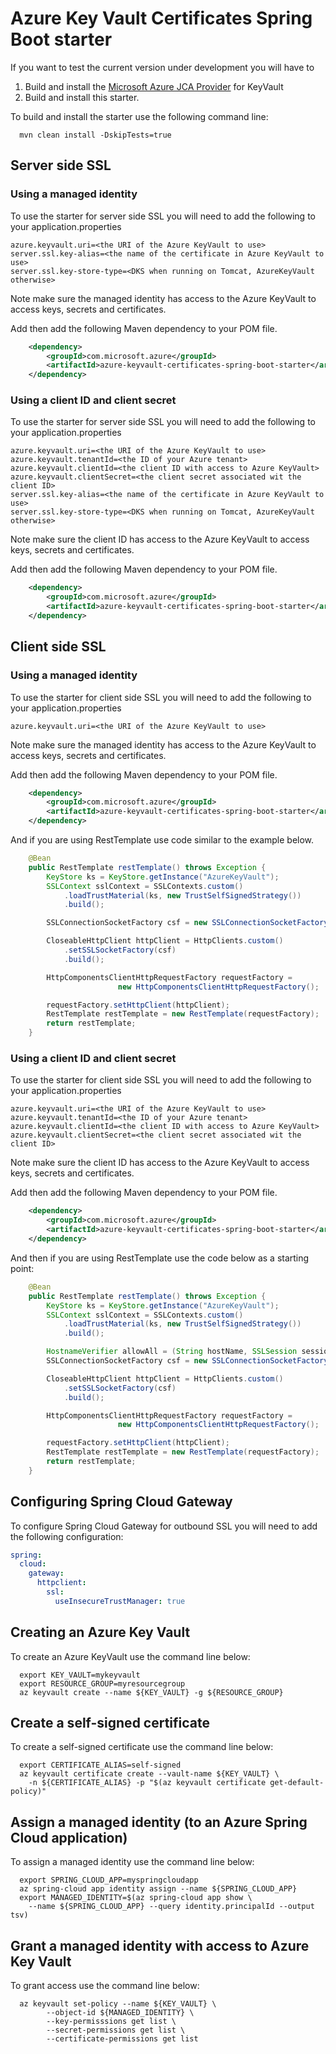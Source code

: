 # Azure Key Vault Certificates Spring Boot starter 

If you want to test the current version under development you will have to

1. Build and install the [Microsoft Azure JCA Provider](../../keyvault/azure-security-keyvault-jca/README.md) for KeyVault
1. Build and install this starter.

To build and install the starter use the following command line:

```
  mvn clean install -DskipTests=true
```

## Server side SSL

### Using a managed identity

To use the starter for server side SSL you will need to add the following to
your application.properties

```
azure.keyvault.uri=<the URI of the Azure KeyVault to use>
server.ssl.key-alias=<the name of the certificate in Azure KeyVault to use>
server.ssl.key-store-type=<DKS when running on Tomcat, AzureKeyVault otherwise>
```

Note make sure the managed identity has access to the Azure KeyVault to access
keys, secrets and certificates.

Add then add the following Maven dependency to your POM file.

```xml
    <dependency>
        <groupId>com.microsoft.azure</groupId>
        <artifactId>azure-keyvault-certificates-spring-boot-starter</artifactId>
    </dependency>
```

### Using a client ID and client secret

To use the starter for server side SSL you will need to add the following to
your application.properties

```
azure.keyvault.uri=<the URI of the Azure KeyVault to use>
azure.keyvault.tenantId=<the ID of your Azure tenant>
azure.keyvault.clientId=<the client ID with access to Azure KeyVault>
azure.keyvault.clientSecret=<the client secret associated wit the client ID>
server.ssl.key-alias=<the name of the certificate in Azure KeyVault to use>
server.ssl.key-store-type=<DKS when running on Tomcat, AzureKeyVault otherwise>
```

Note make sure the client ID has access to the Azure KeyVault to access
keys, secrets and certificates.

Add then add the following Maven dependency to your POM file.

```xml
    <dependency>
        <groupId>com.microsoft.azure</groupId>
        <artifactId>azure-keyvault-certificates-spring-boot-starter</artifactId>
    </dependency>
```

## Client side SSL

### Using a managed identity

To use the starter for client side SSL you will need to add the following to
your application.properties

```
azure.keyvault.uri=<the URI of the Azure KeyVault to use>
```
Note make sure the managed identity has access to the Azure KeyVault to access
keys, secrets and certificates.

Add then add the following Maven dependency to your POM file.

```xml
    <dependency>
        <groupId>com.microsoft.azure</groupId>
        <artifactId>azure-keyvault-certificates-spring-boot-starter</artifactId>
    </dependency>
```

And if you are using RestTemplate use code similar to the example below.

```java
    @Bean
    public RestTemplate restTemplate() throws Exception {
        KeyStore ks = KeyStore.getInstance("AzureKeyVault");
        SSLContext sslContext = SSLContexts.custom()
            .loadTrustMaterial(ks, new TrustSelfSignedStrategy())
            .build();

        SSLConnectionSocketFactory csf = new SSLConnectionSocketFactory(sslContext);

        CloseableHttpClient httpClient = HttpClients.custom()
            .setSSLSocketFactory(csf)
            .build();

        HttpComponentsClientHttpRequestFactory requestFactory =
                        new HttpComponentsClientHttpRequestFactory();

        requestFactory.setHttpClient(httpClient);
        RestTemplate restTemplate = new RestTemplate(requestFactory);
        return restTemplate;
    }
```

### Using a client ID and client secret

To use the starter for client side SSL you will need to add the following to
your application.properties

```
azure.keyvault.uri=<the URI of the Azure KeyVault to use>
azure.keyvault.tenantId=<the ID of your Azure tenant>
azure.keyvault.clientId=<the client ID with access to Azure KeyVault>
azure.keyvault.clientSecret=<the client secret associated wit the client ID>
```

Note make sure the client ID has access to the Azure KeyVault to access
keys, secrets and certificates.

Add then add the following Maven dependency to your POM file.

```xml
    <dependency>
        <groupId>com.microsoft.azure</groupId>
        <artifactId>azure-keyvault-certificates-spring-boot-starter</artifactId>
    </dependency>
```

And then if you are using RestTemplate use the code below as a starting
point:

```java
    @Bean
    public RestTemplate restTemplate() throws Exception {
        KeyStore ks = KeyStore.getInstance("AzureKeyVault");
        SSLContext sslContext = SSLContexts.custom()
            .loadTrustMaterial(ks, new TrustSelfSignedStrategy())
            .build();

        HostnameVerifier allowAll = (String hostName, SSLSession session) -> true;
        SSLConnectionSocketFactory csf = new SSLConnectionSocketFactory(sslContext, allowAll);

        CloseableHttpClient httpClient = HttpClients.custom()
            .setSSLSocketFactory(csf)
            .build();

        HttpComponentsClientHttpRequestFactory requestFactory =
                        new HttpComponentsClientHttpRequestFactory();

        requestFactory.setHttpClient(httpClient);
        RestTemplate restTemplate = new RestTemplate(requestFactory);
        return restTemplate;
    }
```

## Configuring Spring Cloud Gateway

To configure Spring Cloud Gateway for outbound SSL you will need
to add the following configuration:

```yaml
spring:
  cloud:
    gateway:
      httpclient:
        ssl:
          useInsecureTrustManager: true
```

## Creating an Azure Key Vault

To create an Azure KeyVault use the command line below:

```shell
  export KEY_VAULT=mykeyvault
  export RESOURCE_GROUP=myresourcegroup
  az keyvault create --name ${KEY_VAULT} -g ${RESOURCE_GROUP}
```

## Create a self-signed certificate

To create a self-signed certificate use the command line below:

```shell
  export CERTIFICATE_ALIAS=self-signed
  az keyvault certificate create --vault-name ${KEY_VAULT} \
    -n ${CERTIFICATE_ALIAS} -p "$(az keyvault certificate get-default-policy)"
```

## Assign a managed identity (to an Azure Spring Cloud application)

To assign a managed identity use the command line below:

```shell
  export SPRING_CLOUD_APP=myspringcloudapp
  az spring-cloud app identity assign --name ${SPRING_CLOUD_APP}
  export MANAGED_IDENTITY=$(az spring-cloud app show \
    --name ${SPRING_CLOUD_APP} --query identity.principalId --output tsv)
```

## Grant a managed identity with access to Azure Key Vault

To grant access use the command line below:

```shell
  az keyvault set-policy --name ${KEY_VAULT} \
        --object-id ${MANAGED_IDENTITY} \
        --key-permisssions get list \
        --secret-permissions get list \
        --certificate-permissions get list
```
